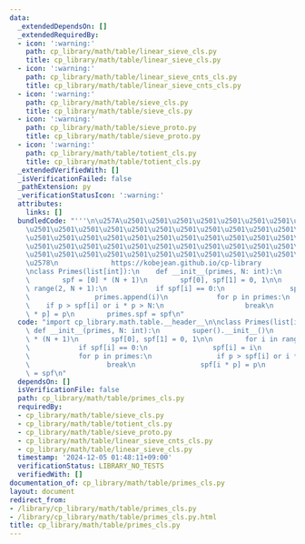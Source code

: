 ```yaml
---
data:
  _extendedDependsOn: []
  _extendedRequiredBy:
  - icon: ':warning:'
    path: cp_library/math/table/linear_sieve_cls.py
    title: cp_library/math/table/linear_sieve_cls.py
  - icon: ':warning:'
    path: cp_library/math/table/linear_sieve_cnts_cls.py
    title: cp_library/math/table/linear_sieve_cnts_cls.py
  - icon: ':warning:'
    path: cp_library/math/table/sieve_cls.py
    title: cp_library/math/table/sieve_cls.py
  - icon: ':warning:'
    path: cp_library/math/table/sieve_proto.py
    title: cp_library/math/table/sieve_proto.py
  - icon: ':warning:'
    path: cp_library/math/table/totient_cls.py
    title: cp_library/math/table/totient_cls.py
  _extendedVerifiedWith: []
  _isVerificationFailed: false
  _pathExtension: py
  _verificationStatusIcon: ':warning:'
  attributes:
    links: []
  bundledCode: "'''\n\u257A\u2501\u2501\u2501\u2501\u2501\u2501\u2501\u2501\u2501\u2501\
    \u2501\u2501\u2501\u2501\u2501\u2501\u2501\u2501\u2501\u2501\u2501\u2501\u2501\
    \u2501\u2501\u2501\u2501\u2501\u2501\u2501\u2501\u2501\u2501\u2501\u2501\u2501\
    \u2501\u2501\u2501\u2501\u2501\u2501\u2501\u2501\u2501\u2501\u2501\u2501\u2501\
    \u2501\u2501\u2501\u2501\u2501\u2501\u2501\u2501\u2501\u2501\u2501\u2501\u2501\
    \u2578\n             https://kobejean.github.io/cp-library               \n'''\n\
    \nclass Primes(list[int]):\n    def __init__(primes, N: int):\n        super().__init__()\n\
    \        spf = [0] * (N + 1)\n        spf[0], spf[1] = 0, 1\n\n        for i in\
    \ range(2, N + 1):\n            if spf[i] == 0:\n                spf[i] = i\n\
    \                primes.append(i)\n            for p in primes:\n            \
    \    if p > spf[i] or i * p > N:\n                    break\n                spf[i\
    \ * p] = p\n        primes.spf = spf\n"
  code: "import cp_library.math.table.__header__\n\nclass Primes(list[int]):\n   \
    \ def __init__(primes, N: int):\n        super().__init__()\n        spf = [0]\
    \ * (N + 1)\n        spf[0], spf[1] = 0, 1\n\n        for i in range(2, N + 1):\n\
    \            if spf[i] == 0:\n                spf[i] = i\n                primes.append(i)\n\
    \            for p in primes:\n                if p > spf[i] or i * p > N:\n \
    \                   break\n                spf[i * p] = p\n        primes.spf\
    \ = spf\n"
  dependsOn: []
  isVerificationFile: false
  path: cp_library/math/table/primes_cls.py
  requiredBy:
  - cp_library/math/table/sieve_cls.py
  - cp_library/math/table/totient_cls.py
  - cp_library/math/table/sieve_proto.py
  - cp_library/math/table/linear_sieve_cnts_cls.py
  - cp_library/math/table/linear_sieve_cls.py
  timestamp: '2024-12-05 01:48:11+09:00'
  verificationStatus: LIBRARY_NO_TESTS
  verifiedWith: []
documentation_of: cp_library/math/table/primes_cls.py
layout: document
redirect_from:
- /library/cp_library/math/table/primes_cls.py
- /library/cp_library/math/table/primes_cls.py.html
title: cp_library/math/table/primes_cls.py
---
```

